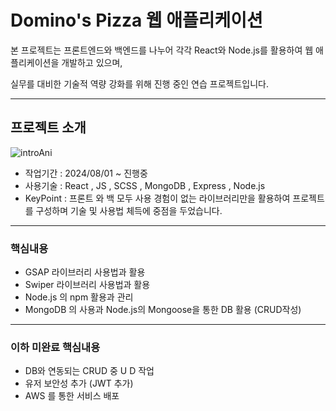 # Domino's Pizza 웹 애플리케이션 

본 프로젝트는 프론트엔드와 백엔드를 나누어 각각 React와 Node.js를 활용하여 웹 애플리케이션을 개발하고 있으며, 

실무를 대비한 기술적 역량 강화를 위해 진행 중인 연습 프로젝트입니다.

---
## 프로젝트 소개
![introAni](https://github.com/user-attachments/assets/0ed26017-befb-4793-96cc-050cec211133)

 - 작업기간 : 2024/08/01 ~ 진행중
 - 사용기술 : React , JS , SCSS , MongoDB , Express , Node.js
 - KeyPoint : 프론트 와 백 모두 사용 경험이 없는 라이브러리만을 활용하여 프로젝트를 구성하며 기술 및 사용법 체득에 중점을 두었습니다.

---
### 핵심내용

 - GSAP 라이브러리 사용법과 활용
 - Swiper 라이브러리 사용법과 활용
 - Node.js 의 npm 활용과 관리
 - MongoDB 의 사용과 Node.js의 Mongoose을 통한 DB 활용 (CRUD작성)

 ---
 ### 이하 미완료 핵심내용
 - DB와 연동되는 CRUD 중 U D 작업
 - 유저 보안성 추가 (JWT 추가)
 - AWS 를 통한 서비스 배포
